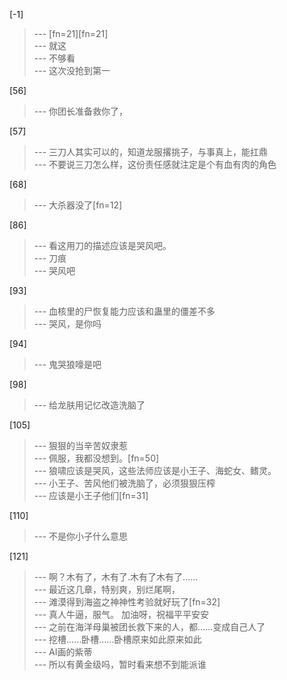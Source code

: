 
[-1] 
>--- [fn=21][fn=21]<br>
>--- 就这<br>
>--- 不够看<br>
>--- 这次没抢到第一<br>

[56] 
>--- 你团长准备救你了，<br>

[57] 
>--- 三刀人其实可以的，知道龙服撂挑子，与事真上，能扛鼎<br>
>--- 不要说三刀怎么样，这份责任感就注定是个有血有肉的角色<br>

[68] 
>--- 大杀器没了[fn=12]<br>

[86] 
>--- 看这用刀的描述应该是哭风吧。<br>
>--- 刀痕<br>
>--- 哭风吧<br>

[93] 
>--- 血核里的尸恢复能力应该和蛊里的僵差不多<br>
>--- 哭风，是你吗<br>

[94] 
>--- 鬼哭狼嚎是吧<br>

[98] 
>--- 给龙肤用记忆改造洗脑了<br>

[105] 
>--- 狠狠的当辛苦奴隶惹<br>
>--- 佩服，我都没想到。[fn=50]<br>
>--- 狼啸应该是哭风，这些法师应该是小王子、海蛇女、鳍灵。<br>
>--- 小王子、苦风他们被洗脑了，必须狠狠压榨<br>
>--- 应该是小王子他们[fn=31]<br>

[110] 
>--- 不是你小子什么意思<br>

[121] 
>--- 啊？木有了，木有了.木有了木有了……<br>
>--- 最近这几章，特别爽，别烂尾啊，<br>
>--- 滩漠得到海盗之神神性考验就好玩了[fn=32]<br>
>--- 真人牛逼，服气。
加油呀，祝福平平安安<br>
>--- 之前在海洋母巢被团长救下来的人，都……变成自己人了<br>
>--- 挖槽……卧槽……卧槽原来如此原来如此<br>
>--- AI画的紫蒂<br>
>--- 所以有黄金级吗，暂时看来想不到能派谁<br>
